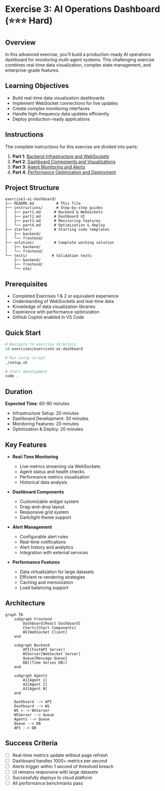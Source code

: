 # Exercise 3: AI Operations Dashboard (⭐⭐⭐ Hard)

## Overview

In this advanced exercise, you'll build a production-ready AI operations dashboard for monitoring multi-agent systems. This challenging exercise combines real-time data visualization, complex state management, and enterprise-grade features.

## Learning Objectives

- Build real-time data visualization dashboards
- Implement WebSocket connections for live updates
- Create complex monitoring interfaces
- Handle high-frequency data updates efficiently
- Deploy production-ready applications

## Instructions

The complete instructions for this exercise are divided into parts:

1. **Part 1**: [Backend Infrastructure and WebSockets](./instructions/part1.md)
2. **Part 2**: [Dashboard Components and Visualizations](./instructions/part2.md)
3. **Part 3**: [Agent Monitoring and Alerts](./instructions/part3.md)
4. **Part 4**: [Performance Optimization and Deployment](./instructions/part4.md)

## Project Structure

```
exercise3-ai-dashboard/
├── README.md          # This file
├── instructions/      # Step-by-step guides
│   ├── part1.md      # Backend & WebSockets
│   ├── part2.md      # Dashboard UI
│   ├── part3.md      # Monitoring features
│   └── part4.md      # Optimization & deploy
├── starter/          # Starting code templates
│   ├── backend/
│   └── frontend/
├── solution/         # Complete working solution
│   ├── backend/
│   └── frontend/
└── tests/           # Validation tests
    ├── backend/
    ├── frontend/
    └── e2e/
```

## Prerequisites

- Completed Exercises 1 & 2 or equivalent experience
- Understanding of WebSockets and real-time data
- Knowledge of data visualization libraries
- Experience with performance optimization
- GitHub Copilot enabled in VS Code

## Quick Start

```bash
# Navigate to exercise directory
cd exercises/exercise3-ai-dashboard

# Run setup script
./setup.sh

# Start development
code .
```

## Duration

**Expected Time**: 60-90 minutes
- Infrastructure Setup: 20 minutes
- Dashboard Development: 30 minutes
- Monitoring Features: 20 minutes
- Optimization & Deploy: 20 minutes

## Key Features

- **Real-Time Monitoring**
  - Live metrics streaming via WebSockets
  - Agent status and health checks
  - Performance metrics visualization
  - Historical data analysis

- **Dashboard Components**
  - Customizable widget system
  - Drag-and-drop layout
  - Responsive grid system
  - Dark/light theme support

- **Alert Management**
  - Configurable alert rules
  - Real-time notifications
  - Alert history and analytics
  - Integration with external services

- **Performance Features**
  - Data virtualization for large datasets
  - Efficient re-rendering strategies
  - Caching and memoization
  - Load balancing support

## Architecture

```mermaid
graph TB
    subgraph Frontend
        Dashboard[React Dashboard]
        Charts[Chart Components]
        WS[WebSocket Client]
    end
    
    subgraph Backend
        API[FastAPI Server]
        WSServer[WebSocket Server]
        Queue[Message Queue]
        DB[(Time Series DB)]
    end
    
    subgraph Agents
        A1[Agent 1]
        A2[Agent 2]
        A3[Agent N]
    end
    
    Dashboard --> API
    Dashboard --> WS
    WS <--> WSServer
    WSServer --> Queue
    Agents --> Queue
    Queue --> DB
    API --> DB
```

## Success Criteria

- [ ] Real-time metrics update without page refresh
- [ ] Dashboard handles 1000+ metrics per second
- [ ] Alerts trigger within 1 second of threshold breach
- [ ] UI remains responsive with large datasets
- [ ] Successfully deploys to cloud platform
- [ ] All performance benchmarks pass
